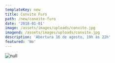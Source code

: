 ```yaml
---
templateKey: new
title: Convite Furo
path: /new/convite-furo
date: '2018-01-01'
image: /assets/images/uploads/convite.jpg
imagend: /assets/images/uploads/convite.jpg
description: 'Abertura 16 de agosto, 19h às 22h'
featured: 'No'
---
```

![null](/assets/images/uploads/convite.jpg)
